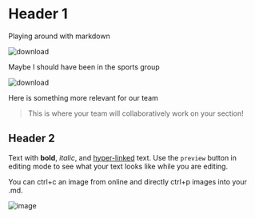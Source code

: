 # Header 1

Playing around with markdown

![download](https://user-images.githubusercontent.com/36140264/194340949-a5a92a2c-8d17-4961-8aaa-5096ddb701a8.jpg)

Maybe I should have been in the sports group


![download](https://user-images.githubusercontent.com/36140264/194341283-7e6887a2-71d2-483f-a51f-e1d6e5b0fc84.jpg)

Here is something more relevant for our team
> This is where your team will collaboratively work on your section! 

## Header 2

Text with **bold**, _italic_, and [hyper-linked](https://ww2.amstat.org/meetings/wsds/2022/index.cfm) text. Use the `preview` button in editing mode to see what your text looks like while you are editing. 

You can ctrl+c an image from online and directly ctrl+p images into your .md. 

![image](https://user-images.githubusercontent.com/75965120/193682607-ecd7c869-8da9-427f-a127-246768618126.png)

